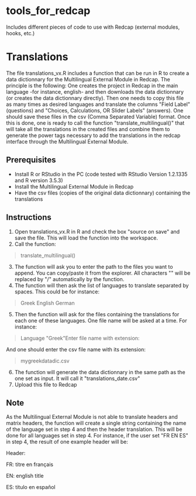 # tools_for_redcap
Includes different pieces of code to use with Redcap (external modules, hooks, etc.)
# Translations
The file translations_vx.R includes a function that can be run in R to create a data dictionnary for the Multilingual External Module in Redcap.
The principle is the following:
One creates the project in Redcap in the main language -for instance, english- and then downloads the data dictionnary (or creates the data dictionnary directly). Then one needs to copy this file as many times as desired languages and translate the columns "Field Label" (questions) and "Choices, Calculations, OR Slider Labels" (answers). One should save these files in the csv (Comma Separated Variable) format. Once this is done, one is ready to call the function "translate_multilingual()" that will take all the translations in the created files and combine them to generate the power tags necessary to add the translations in the redcap interface through the Multilingual External Module.
## Prerequisites
- Install R or RStudio in the PC (code tested with RStudio Version 1.2.1335 and R version 3.5.3)
- Install the Multilingual External Module in Redcap
- Have the csv files (copies of the original data dictionnary) containing the translations
## Instructions
1. Open translations_vx.R in R and check the box "source on save" and save the file. This will load the function into the workspace.
2. Call the function: 
> translate_multilingual()
3. The function will ask you to enter the path to the files you want to append. You can copy/paste it from the explorer. All characters "\" will be replaced by "/" automatically by the function.
4. The function will then ask the list of languages to translate separated by spaces. This could be for instance:
> Greek English German
5. Then the function will ask for the files containing the translations for each one of these languages. One file name will be asked at a time. For instance: 
> Language "Greek"Enter file name with extension:

And one should enter the csv file name with its extension:

> mygreekdatadic.csv

6. The function will generate the data dictionnary in the same path as the one set as input. It will call it "translations_date.csv"
7. Upload this file to Redcap
## Note
As the Multilingual External Module is not able to translate headers and matrix headers, the function will create a single string containing the name of the language set in step 4 and then the header translation. This will be done for all languages set in step 4. For instance, if the user set "FR EN ES" in step 4, the result of one example header will be:

Header:

FR: titre en français

EN: english title

ES: titulo en español 

